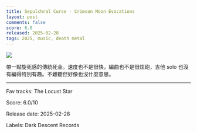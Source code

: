 ```yaml
---
title: Sepulchral Curse - Crimson Moon Evocations
layout: post
comments: false
score: 6.0
released: 2025-02-28
tags: 2025, music, death metal
---
```


![](https://i.discogs.com/F9HRZmZ08icMSmoIkCQh2XKkwymU0NX2rz4U4r-D6ec/rs:fit/g:sm/q:90/h:600/w:597/czM6Ly9kaXNjb2dz/LWRhdGFiYXNlLWlt/YWdlcy9SLTMzMjA1/ODkzLTE3NDM4MTE3/NjgtODk3NC5qcGVn.jpeg)

帶一點旋死感的傳統死金。速度也不是很快，編曲也不是很炫砲，吉他 solo 也沒有編得特別有趣。不難聽但好像也沒什麼意思。

---

Fav tracks: The Locust Star

Score: 6.0/10

Release date: 2025-02-28

Labels: Dark Descent Records

